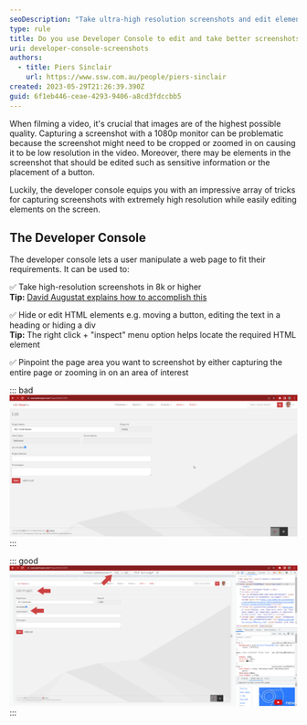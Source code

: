 ```yaml
---
seoDescription: "Take ultra-high resolution screenshots and edit elements on screen using the developer console to enhance video quality."
type: rule
title: Do you use Developer Console to edit and take better screenshots? 
uri: developer-console-screenshots
authors:
  - title: Piers Sinclair
    url: https://www.ssw.com.au/people/piers-sinclair
created: 2023-05-29T21:26:39.390Z
guid: 6f1eb446-ceae-4293-9406-a8cd3fdccbb5
---
```

When filming a video, it's crucial that images are of the highest possible quality. Capturing a screenshot with a 1080p monitor can be problematic because the screenshot might need to be cropped or zoomed in on causing it to be low resolution in the video. Moreover, there may be elements in the screenshot that should be edited such as sensitive information or the placement of a button.

Luckily, the developer console equips you with an impressive array of tricks for capturing screenshots with extremely high resolution while easily editing elements on the screen.

<!--endintro-->

## The Developer Console
The developer console lets a user manipulate a web page to fit their requirements. It can be used to:


✅ Take high-resolution screenshots in 8k or higher  
  **Tip:** [David Augustat explains how to accomplish this](https://davidaugustat.com/web/take-ultra-high-resolution-screenshots-in-chrome)

✅ Hide or edit HTML elements e.g. moving a button, editing the text in a heading or hiding a div  
  **Tip:** The right click + "inspect" menu option helps locate the required HTML element

✅ Pinpoint the page area you want to screenshot by either capturing the entire page or zooming in on an area of interest

::: bad
![Figure: Bad example – Original elements at low res](bad-screenshot-piers.png)
:::

::: good
![Figure: Good example – Edited heading, hidden client, then captured at high res](good-screenshot-piers.png)
:::
